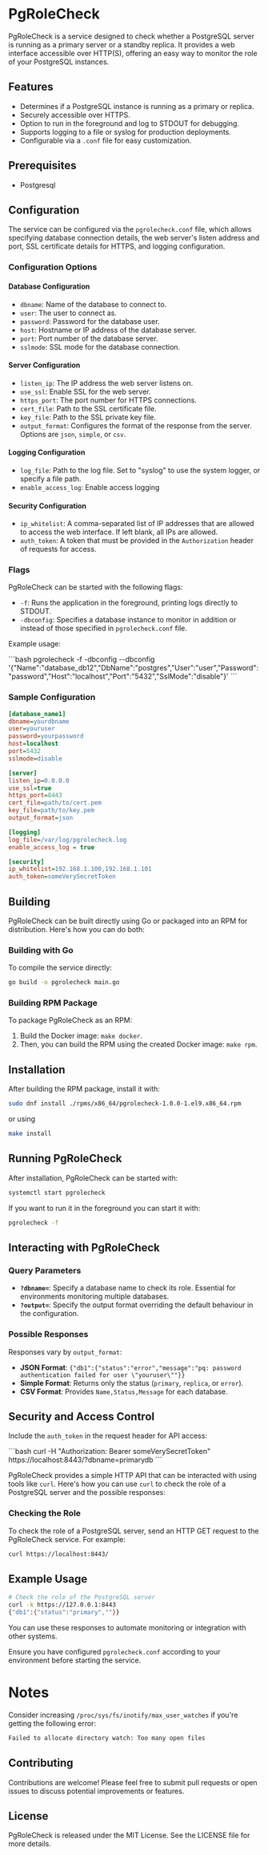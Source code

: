 # PgRoleCheck

PgRoleCheck is a service designed to check whether a PostgreSQL server is running as a primary server or a standby replica. It provides a web interface accessible over HTTP(S), offering an easy way to monitor the role of your PostgreSQL instances.

## Features

- Determines if a PostgreSQL instance is running as a primary or replica.
- Securely accessible over HTTPS.
- Option to run in the foreground and log to STDOUT for debugging.
- Supports logging to a file or syslog for production deployments.
- Configurable via a `.conf` file for easy customization.

## Prerequisites

- Postgresql

## Configuration

The service can be configured via the `pgrolecheck.conf` file, which allows specifying database connection details, the web server's listen address and port, SSL certificate details for HTTPS, and logging configuration.

### Configuration Options

#### Database Configuration

- `dbname`: Name of the database to connect to.
- `user`: The user to connect as.
- `password`: Password for the database user.
- `host`: Hostname or IP address of the database server.
- `port`: Port number of the database server.
- `sslmode`: SSL mode for the database connection.

#### Server Configuration

- `listen_ip`: The IP address the web server listens on.
- `use_ssl`: Enable SSL for the web server.
- `https_port`: The port number for HTTPS connections.
- `cert_file`: Path to the SSL certificate file.
- `key_file`: Path to the SSL private key file.
- `output_format`: Configures the format of the response from the server. Options are `json`, `simple`, or `csv`.

#### Logging Configuration

- `log_file`: Path to the log file. Set to "syslog" to use the system logger, or specify a file path.
- `enable_access_log`: Enable access logging

#### Security Configuration

- `ip_whitelist`: A comma-separated list of IP addresses that are allowed to access the web interface. If left blank, all IPs are allowed.
- `auth_token`: A token that must be provided in the `Authorization` header of requests for access.

### Flags

PgRoleCheck can be started with the following flags:

- `-f`: Runs the application in the foreground, printing logs directly to STDOUT.
- `-dbconfig`: Specifies a database instance to monitor in addition or instead of those specified in `pgrolecheck.conf` file.

Example usage:

\```bash
pgrolecheck -f -dbconfig --dbconfig '{"Name":"database_db12","DbName":"postgres","User":"user","Password":"password","Host":"localhost","Port":"5432","SslMode":"disable"}'
\```

### Sample Configuration

```ini
[database_name1]
dbname=yourdbname
user=youruser
password=yourpassword
host=localhost
port=5432
sslmode=disable

[server]
listen_ip=0.0.0.0
use_ssl=true
https_port=8443
cert_file=path/to/cert.pem
key_file=path/to/key.pem
output_format=json

[logging]
log_file=/var/log/pgrolecheck.log
enable_access_log = true

[security]
ip_whitelist=192.168.1.100,192.168.1.101
auth_token=someVerySecretToken
```

## Building
PgRoleCheck can be built directly using Go or packaged into an RPM for distribution. Here's how you can do both:

### Building with Go
To compile the service directly:

```bash
go build -o pgrolecheck main.go
```

### Building RPM Package
To package PgRoleCheck as an RPM:

1. Build the Docker image: `make docker`.
2. Then, you can build the RPM using the created Docker image: `make rpm`.

## Installation
After building the RPM package, install it with:

```bash
sudo dnf install ./rpms/x86_64/pgrolecheck-1.0.0-1.el9.x86_64.rpm
```

or using
```bash
make install
```

## Running PgRoleCheck
After installation, PgRoleCheck can be started with:

```bash
systemctl start pgrolecheck
```

If you want to run it in the foreground you can start it with:

```bash
pgrolecheck -f
```

## Interacting with PgRoleCheck

### Query Parameters

- **`?dbname=`**: Specify a database name to check its role. Essential for environments monitoring multiple databases.
- **`?output=`**: Specify the output format overriding the default behaviour in the configuration.

### Possible Responses

Responses vary by `output_format`:

- **JSON Format**: `{"db1":{"status":"error","message":"pq: password authentication failed for user \"youruser\""}}`
- **Simple Format**: Returns only the status (`primary`, `replica`, or `error`).
- **CSV Format**: Provides `Name,Status,Message` for each database.

## Security and Access Control

Include the `auth_token` in the request header for API access:

\```bash
curl -H "Authorization: Bearer someVerySecretToken" https://localhost:8443/?dbname=primarydb
\```

PgRoleCheck provides a simple HTTP API that can be interacted with using tools like `curl`. Here's how you can use `curl` to check the role of a PostgreSQL server and the possible responses:

### Checking the Role

To check the role of a PostgreSQL server, send an HTTP GET request to the PgRoleCheck service. For example:

```bash
curl https://localhost:8443/
```


## Example Usage
```bash
# Check the role of the PostgreSQL server
curl -k https://127.0.0.1:8443
{"db1":{"status":"primary",""}}
```

You can use these responses to automate monitoring or integration with other systems.

Ensure you have configured `pgrolecheck.conf` according to your environment before starting the service.

# Notes
Consider increasing `/proc/sys/fs/inotify/max_user_watches` if you're getting the following error:
```bash
Failed to allocate directory watch: Too many open files
```

## Contributing
Contributions are welcome! Please feel free to submit pull requests or open issues to discuss potential improvements or features.

## License
PgRoleCheck is released under the MIT License. See the LICENSE file for more details.
